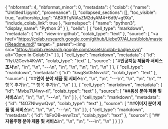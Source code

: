 {
  "nbformat": 4,
  "nbformat_minor": 0,
  "metadata": {
    "colab": {
      "name": "Untitled1.ipynb",
      "provenance": [],
      "collapsed_sections": [],
      "toc_visible": true,
      "authorship_tag": "ABX9TyNiAsZM2dyAM4+6d9/+g9Xa",
      "include_colab_link": true
    },
    "kernelspec": {
      "name": "python3",
      "display_name": "Python 3"
    }
  },
  "cells": [
    {
      "cell_type": "markdown",
      "metadata": {
        "id": "view-in-github",
        "colab_type": "text"
      },
      "source": [
        "<a href=\"https://colab.research.google.com/github/Liebe97/AI_test/blob/master/Readme.md\" target=\"_parent\"><img src=\"https://colab.research.google.com/assets/colab-badge.svg\" alt=\"Open In Colab\"/></a>"
      ]
    },
    {
      "cell_type": "markdown",
      "metadata": {
        "id": "RyUZGevh4KsW",
        "colab_type": "text"
      },
      "source": [
        "#**인공지능 제품과 서비스 조사**\n",
        "\n",
        "\n",
        "---\n",
        "\n",
        "\n",
        "\n",
        "\n",
        "\n"
      ]
    },
    {
      "cell_type": "markdown",
      "metadata": {
        "id": "kwgSx05NvvcU",
        "colab_type": "text"
      },
      "source": [
        "##**언어 분야 제품 및 서비스**\n",
        "\n",
        "\n",
        "---\n",
        "\n",
        "\n",
        "\n",
        "*   항목 추가\n",
        "*   항목 추가\n",
        "\n"
      ]
    },
    {
      "cell_type": "markdown",
      "metadata": {
        "id": "Mvbu7U4wv-rI",
        "colab_type": "text"
      },
      "source": [
        "##**음성 분야 제품 및 서비스**\n",
        "\n",
        "\n",
        "---\n",
        "\n"
      ]
    },
    {
      "cell_type": "markdown",
      "metadata": {
        "id": "f4OZNlwywQvp",
        "colab_type": "text"
      },
      "source": [
        "##**이미지 분야 제품 및 서비스**\n",
        "\n",
        "\n",
        "---\n",
        "\n"
      ]
    },
    {
      "cell_type": "markdown",
      "metadata": {
        "id": "bFxOB-evwTzs",
        "colab_type": "text"
      },
      "source": [
        "##**자율주행 분야 제품 및 서비스**\n",
        "\n",
        "\n",
        "---\n",
        "\n"
      ]
    }
  ]
}